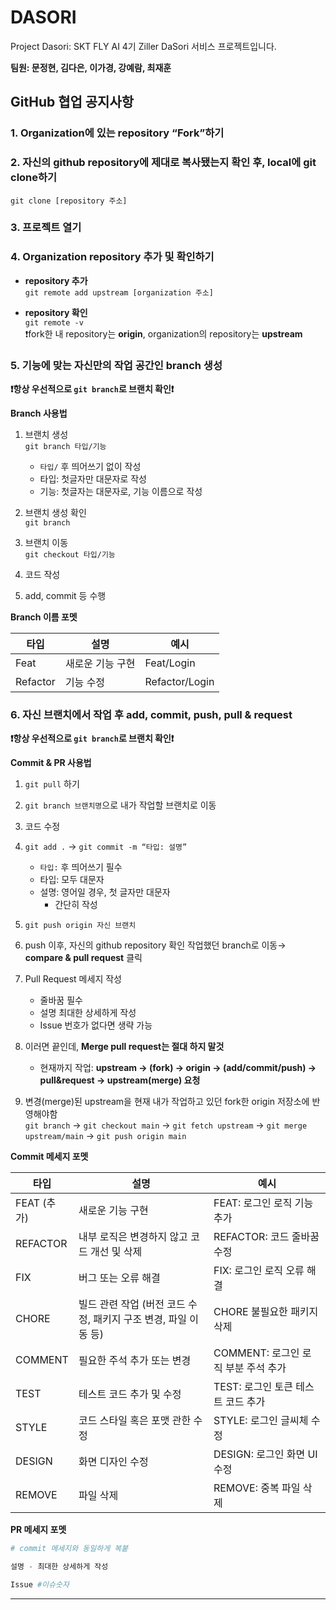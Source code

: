 # DASORI
Project Dasori: SKT FLY AI 4기 Ziller DaSori 서비스 프로젝트입니다.

**팀원: 문정현, 김다은, 이가경, 강예람, 최재훈**

## **GitHub 협업 공지사항**

### 1. **Organization에 있는 repository “Fork”하기**

### 2. **자신의 github repository에 제대로 복사됐는지 확인 후, local에 git clone하기**
`git clone [repository 주소]`

### 3. **프로젝트 열기**

### 4. Organization repository 추가 및 확인하기
- **repository 추가** </br>
    `git remote add upstream [organization 주소]`
    
- **repository 확인** </br>
    `git remote -v` </br>
      ❗fork한 내 repository는 **origin**, organization의 repository는 **upstream**

### 5.  **기능에 맞는 자신만의 작업 공간인 branch 생성**

**❗항상 우선적으로 `git branch`로 브랜치 확인❗**
 
**Branch 사용법**

1. 브랜치 생성 </br>
    `git branch 타입/기능`
    - `타입/`  후 띄어쓰기 없이 작성
    - 타입: 첫글자만 대문자로 작성
    - 기능: 첫글자는 대문자로, 기능 이름으로 작성
      
2. 브랜치 생성 확인 </br>
    `git branch`
    
3. 브랜치 이동 </br>
    `git checkout 타입/기능`
    
4. 코드 작성
5. add, commit 등 수행

**Branch 이름 포멧**

| 타입 | 설명 | 예시 |
| --- | --- | --- |
| Feat | 새로운 기능 구현 | Feat/Login |
| Refactor | 기능 수정  | Refactor/Login |

### 6. 자신 브랜치에서 작업 후 add, commit, push, pull & request

**❗항상 우선적으로 `git branch`로 브랜치 확인❗**

**Commit & PR 사용법**

1. `git pull` 하기
2. `git branch 브랜치명`으로 내가 작업할 브랜치로 이동
3. 코드 수정
4. `git add .` → `git commit -m “타입: 설명”`
    - `타입:` 후 띄어쓰기 필수
    - 타입: 모두 대문자
    - 설명: 영어일 경우, 첫 글자만 대문자
        - 간단히 작성
  
5. `git push origin 자신 브랜치`

6. push 이후, 자신의 github repository 확인 
    작업했던 branch로 이동→ **compare & pull request** 클릭

7. Pull Request 메세지 작성
    - 줄바꿈 필수
    - 설명 최대한 상세하게 작성
    - Issue 번호가 없다면 생략 가능
    
8. 이러면 끝인데, **Merge pull request는 절대 하지 말것** 
    - 현재까지 작업: **upstream -> (fork) -> origin -> (add/commit/push) -> pull&request -> upstream(merge) 요청**
    
9. 변경(merge)된 upstream을 현재 내가 작업하고 있던 fork한 origin 저장소에 반영해야함 </br>
    `git branch` → `git checkout main` → `git fetch upstream` → `git merge upstream/main` → `git push origin main`

**Commit 메세지 포멧**

| 타입 | 설명 | 예시 |
| --- | --- | --- |
| FEAT (추가) | 새로운 기능 구현 | FEAT: 로그인 로직 기능 추가 |
| REFACTOR | 내부 로직은 변경하지 않고 코드 개선 및 삭제 | REFACTOR: 코드 줄바꿈 수정 |
| FIX | 버그 또는 오류 해결 | FIX: 로그인 로직 오류 해결 |
| CHORE | 빌드 관련 작업 (버전 코드 수정, 패키지 구조 변경, 파일 이동 등) | CHORE 불필요한 패키지 삭제 |
| COMMENT | 필요한 주석 추가 또는 변경 | COMMENT: 로그인 로직 부분 주석 추가 |
| TEST | 테스트 코드 추가 및 수정 | TEST: 로그인 토큰 테스트 코드 추가 |
| STYLE | 코드 스타일 혹은 포맷 관한 수정 | STYLE: 로그인 글씨체 수정 |
| DESIGN | 화면 디자인 수정 | DESIGN: 로그인 화면 UI 수정 |
| REMOVE | 파일 삭제 | REMOVE: 중복 파일 삭제 |

**PR 메세지 포멧**

```python
# commit 메세지와 동일하게 복붙

설명 - 최대한 상세하게 작성

Issue #이슈숫자
```

---
